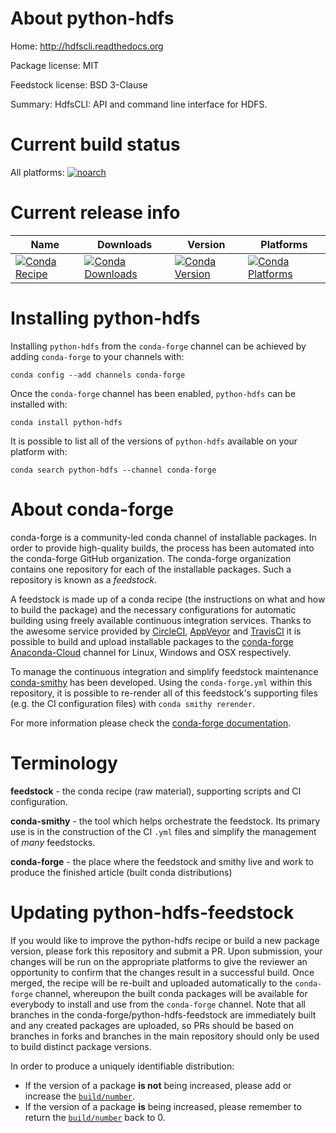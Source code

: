 About python-hdfs
=================

Home: http://hdfscli.readthedocs.org

Package license: MIT

Feedstock license: BSD 3-Clause

Summary: HdfsCLI: API and command line interface for HDFS.



Current build status
====================

All platforms:
[![noarch](https://img.shields.io/circleci/project/github/conda-forge/python-hdfs-feedstock/master.svg?label=noarch)](https://circleci.com/gh/conda-forge/python-hdfs-feedstock)

Current release info
====================

| Name | Downloads | Version | Platforms |
| --- | --- | --- | --- |
| [![Conda Recipe](https://img.shields.io/badge/recipe-python--hdfs-green.svg)](https://anaconda.org/conda-forge/python-hdfs) | [![Conda Downloads](https://img.shields.io/conda/dn/conda-forge/python-hdfs.svg)](https://anaconda.org/conda-forge/python-hdfs) | [![Conda Version](https://img.shields.io/conda/vn/conda-forge/python-hdfs.svg)](https://anaconda.org/conda-forge/python-hdfs) | [![Conda Platforms](https://img.shields.io/conda/pn/conda-forge/python-hdfs.svg)](https://anaconda.org/conda-forge/python-hdfs) |

Installing python-hdfs
======================

Installing `python-hdfs` from the `conda-forge` channel can be achieved by adding `conda-forge` to your channels with:

```
conda config --add channels conda-forge
```

Once the `conda-forge` channel has been enabled, `python-hdfs` can be installed with:

```
conda install python-hdfs
```

It is possible to list all of the versions of `python-hdfs` available on your platform with:

```
conda search python-hdfs --channel conda-forge
```


About conda-forge
=================

conda-forge is a community-led conda channel of installable packages.
In order to provide high-quality builds, the process has been automated into the
conda-forge GitHub organization. The conda-forge organization contains one repository
for each of the installable packages. Such a repository is known as a *feedstock*.

A feedstock is made up of a conda recipe (the instructions on what and how to build
the package) and the necessary configurations for automatic building using freely
available continuous integration services. Thanks to the awesome service provided by
[CircleCI](https://circleci.com/), [AppVeyor](http://www.appveyor.com/)
and [TravisCI](https://travis-ci.org/) it is possible to build and upload installable
packages to the [conda-forge](https://anaconda.org/conda-forge)
[Anaconda-Cloud](http://docs.anaconda.org/) channel for Linux, Windows and OSX respectively.

To manage the continuous integration and simplify feedstock maintenance
[conda-smithy](http://github.com/conda-forge/conda-smithy) has been developed.
Using the ``conda-forge.yml`` within this repository, it is possible to re-render all of
this feedstock's supporting files (e.g. the CI configuration files) with ``conda smithy rerender``.

For more information please check the [conda-forge documentation](https://conda-forge.org/docs/).

Terminology
===========

**feedstock** - the conda recipe (raw material), supporting scripts and CI configuration.

**conda-smithy** - the tool which helps orchestrate the feedstock.
                   Its primary use is in the construction of the CI ``.yml`` files
                   and simplify the management of *many* feedstocks.

**conda-forge** - the place where the feedstock and smithy live and work to
                  produce the finished article (built conda distributions)


Updating python-hdfs-feedstock
==============================

If you would like to improve the python-hdfs recipe or build a new
package version, please fork this repository and submit a PR. Upon submission,
your changes will be run on the appropriate platforms to give the reviewer an
opportunity to confirm that the changes result in a successful build. Once
merged, the recipe will be re-built and uploaded automatically to the
`conda-forge` channel, whereupon the built conda packages will be available for
everybody to install and use from the `conda-forge` channel.
Note that all branches in the conda-forge/python-hdfs-feedstock are
immediately built and any created packages are uploaded, so PRs should be based
on branches in forks and branches in the main repository should only be used to
build distinct package versions.

In order to produce a uniquely identifiable distribution:
 * If the version of a package **is not** being increased, please add or increase
   the [``build/number``](http://conda.pydata.org/docs/building/meta-yaml.html#build-number-and-string).
 * If the version of a package **is** being increased, please remember to return
   the [``build/number``](http://conda.pydata.org/docs/building/meta-yaml.html#build-number-and-string)
   back to 0.